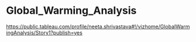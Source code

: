 # Global_Warming_Analysis

https://public.tableau.com/profile/neeta.shrivastava#!/vizhome/GlobalWarmingAnalysis/Story1?publish=yes
